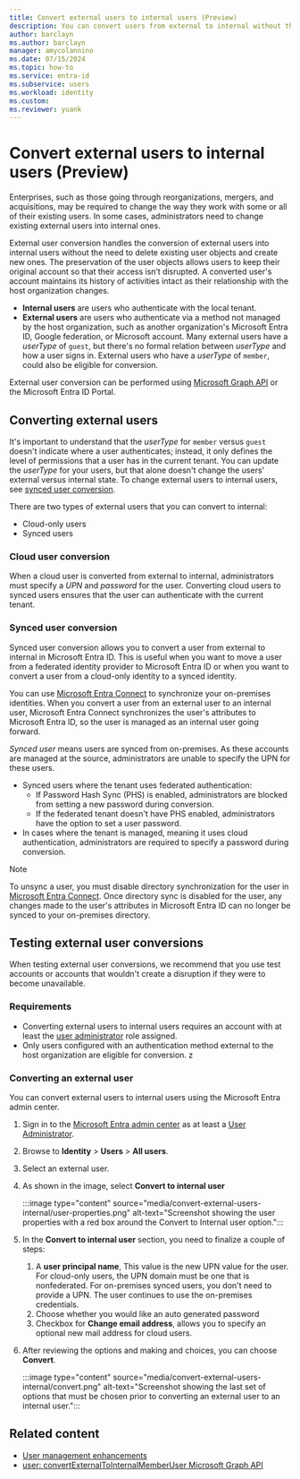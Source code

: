 ```yaml
---
title: Convert external users to internal users (Preview)
description: You can convert users from external to internal without the need to recreate them.
author: barclayn
ms.author: barclayn
manager: amycolannino
ms.date: 07/15/2024
ms.topic: how-to
ms.service: entra-id
ms.subservice: users
ms.workload: identity
ms.custom: 
ms.reviewer: yuank
---
```


# Convert external users to internal users (Preview)

Enterprises, such as those going through reorganizations, mergers, and acquisitions, may be required to change the way they work with some or all of their existing users. In some cases, administrators need to change existing external users into internal ones. 

External user conversion handles the conversion of external users into internal users without the need to delete  existing user objects and create new ones. The preservation of the user objects allows users to keep their original account so that their access isn’t disrupted. A converted user's account maintains its history of activities intact as their relationship with the host organization changes.

- **Internal users** are users who authenticate with the local tenant.
- **External users** are users who authenticate via a method not managed by the host organization, such as another organization's Microsoft Entra ID, Google federation, or Microsoft account. Many external users have a *userType* of `guest`, but there's no formal relation between *userType* and how a user signs in. External users who have a *userType* of `member`, could also be eligible for conversion.

External user conversion can be performed using [Microsoft Graph API](https://learn.microsoft.com/graph/use-the-api) or the Microsoft Entra ID Portal.

## Converting external users

It's important to understand that the *userType* for `member` versus `guest` doesn't indicate where a user authenticates; instead, it only defines the level of permissions that a user has in the current tenant. You can update the *userType* for your users, but that alone doesn't change the users' external versus internal state. To change external users to internal users, see [synced user conversion](#synced-user-conversion).

There are two types of external users that you can convert to internal:

- Cloud-only users
- Synced users 

### Cloud user conversion

When a cloud user is converted from external to internal, administrators must specify a *UPN* and *password* for the user. Converting cloud users to synced users ensures that the user can authenticate with the current tenant.

### Synced user conversion

Synced user conversion allows you to convert a user from external to internal in Microsoft Entra ID. This is useful when you want to move a user from a federated identity provider to Microsoft Entra ID or when you want to convert a user from a cloud-only identity to a synced identity.

You can use [Microsoft Entra Connect](~/identity/hybrid/connect/whatis-azure-ad-connect.md) to synchronize your on-premises identities. When you convert a user from an external user to an internal user, Microsoft Entra Connect synchronizes the user's attributes to Microsoft Entra ID, so the user is managed as an internal user going forward.

 *Synced user* means users are synced from on-premises. As these accounts are managed at the source, administrators are unable to specify the UPN for these users.

- Synced users where the tenant uses federated authentication:
  - If Password Hash Sync (PHS) is enabled, administrators are blocked from setting a new password during conversion. 
  - If the federated tenant doesn't have PHS enabled, administrators have the option to set a user password.
- In cases where the tenant is managed, meaning it uses cloud authentication, administrators are required to specify a password during conversion.

> [!NOTE]
>To unsync a user, you must disable directory synchronization for the user in [Microsoft Entra Connect](~/identity/hybrid/connect/whatis-azure-ad-connect.md). Once directory sync is disabled for the user, any changes made to the user's attributes in Microsoft Entra ID can no longer be synced to your on-premises directory.

## Testing external user conversions

When testing external user conversions, we recommend that you use test accounts or accounts that wouldn't create a disruption if they were to become unavailable.

### Requirements

- Converting external users to internal users requires an account with at least the [user administrator](~/identity/role-based-access-control/permissions-reference.md#user-administrator) role assigned.
- Only users configured with an authentication method external to the host organization are eligible for conversion. 
z
### Converting an external user

You can convert external users to internal users using the Microsoft Entra admin center. 

1. Sign in to the [Microsoft Entra admin center](https://entra.microsoft.com) as at least a [User Administrator](~/identity/role-based-access-control/permissions-reference.md#user-administrator).

1. Browse to **Identity** > **Users** > **All users**.

1. Select an external user.
1. As shown in the image, select **Convert to internal user**

    :::image type="content" source="media/convert-external-users-internal/user-properties.png" alt-text="Screenshot showing the user properties with a red box around the Convert to Internal user option.":::

1. In the **Convert to internal user** section, you need to finalize a couple of steps:
    1. A **user principal name**, This value is the new UPN value for the user. For cloud-only users, the UPN domain must be one that is nonfederated. For on-premises synced users, you don't need to provide a UPN. The user continues to use the on-premises credentials.
    1. Choose whether you would like an auto generated password
    1. Checkbox for **Change email address**, allows you to specify an optional new mail address for cloud users.
1. After reviewing the options and making and choices, you can choose **Convert**.

    :::image type="content" source="media/convert-external-users-internal/convert.png" alt-text="Screenshot showing the last set of options that must be chosen prior to converting an external user to an internal user.":::


## Related content

- [User management enhancements](users-search-enhanced.md)
- [user: convertExternalToInternalMemberUser Microsoft Graph API](/graph/api/user-convertexternaltointernalmemberuser)
